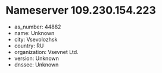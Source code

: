 # Nameserver 109.230.154.223

* as_number: 44882
* name: Unknown
* city: Vsevolozhsk
* country: RU
* organization: Vsevnet Ltd.
* version: Unknown
* dnssec: Unknown

